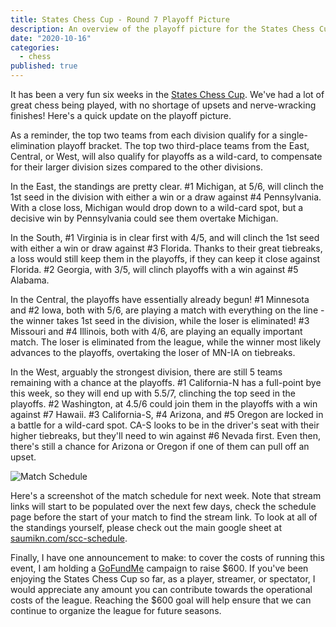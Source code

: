 ```yaml
---
title: States Chess Cup - Round 7 Playoff Picture
description: An overview of the playoff picture for the States Chess Cup, including team standings and match schedules.
date: "2020-10-16"
categories:
  - chess
published: true
---
```


It has been a very fun six weeks in the [States Chess Cup](https://new.uschess.org/news/2020-states-cup-underway). We've had a lot of great chess being played, with no shortage of upsets and nerve-wracking finishes! Here's a quick update on the playoff picture.

As a reminder, the top two teams from each division qualify for a single-elimination playoff bracket. The top two third-place teams from the East, Central, or West, will also qualify for playoffs as a wild-card, to compensate for their larger division sizes compared to the other divisions.

In the East, the standings are pretty clear. #1 Michigan, at 5/6, will clinch the 1st seed in the division with either a win or a draw against #4 Pennsylvania. With a close loss, Michigan would drop down to a wild-card spot, but a decisive win by Pennsylvania could see them overtake Michigan.

In the South, #1 Virginia is in clear first with 4/5, and will clinch the 1st seed with either a win or draw against #3 Florida. Thanks to their great tiebreaks, a loss would still keep them in the playoffs, if they can keep it close against Florida. #2 Georgia, with 3/5, will clinch playoffs with a win against #5 Alabama.

In the Central, the playoffs have essentially already begun! #1 Minnesota and #2 Iowa, both with 5/6, are playing a match with everything on the line - the winner takes 1st seed in the division, while the loser is eliminated! #3 Missouri and #4 Illinois, both with 4/6, are playing an equally important match. The loser is eliminated from the league, while the winner most likely advances to the playoffs, overtaking the loser of MN-IA on tiebreaks.

In the West, arguably the strongest division, there are still 5 teams remaining with a chance at the playoffs. #1 California-N has a full-point bye this week, so they will end up with 5.5/7, clinching the top seed in the playoffs. #2 Washington, at 4.5/6 could join them in the playoffs with a win against #7 Hawaii. #3 California-S, #4 Arizona, and #5 Oregon are locked in a battle for a wild-card spot. CA-S looks to be in the driver's seat with their higher tiebreaks, but they'll need to win against #6 Nevada first. Even then, there's still a chance for Arizona or Oregon if one of them can pull off an upset.

![Match Schedule](https://saumikn.com/wp-content/uploads/2020/10/rd7-schedule.png)

Here's a screenshot of the match schedule for next week. Note that stream links will start to be populated over the next few days, check the schedule page before the start of your match to find the stream link. To look at all of the standings yourself, please check out the main google sheet at [saumikn.com/scc-schedule](https://saumikn.com/scc-schedule).

Finally, I have one announcement to make: to cover the costs of running this event, I am holding a [GoFundMe](https://www.gofundme.com/f/states-chess-cup) campaign to raise $600. If you've been enjoying the States Chess Cup so far, as a player, streamer, or spectator, I would appreciate any amount you can contribute towards the operational costs of the league. Reaching the $600 goal will help ensure that we can continue to organize the league for future seasons.
